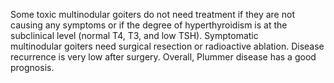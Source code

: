 Some toxic multinodular goiters do not need treatment if they are not causing any symptoms or if the degree of hyperthyroidism is at the subclinical level (normal T4, T3, and low TSH). Symptomatic multinodular goiters need surgical resection or radioactive ablation. Disease recurrence is very low after surgery. Overall, Plummer disease has a good prognosis.